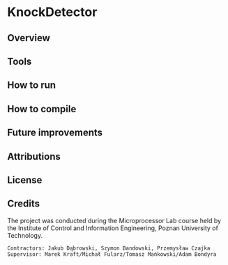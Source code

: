 # KnockDetector

## Overview

## Tools

## How to run

## How to compile

## Future improvements

## Attributions

## License

## Credits

The project was conducted during the Microprocessor Lab course held by the Institute of Control and Information Engineering, Poznan University of Technology.
```
Contractors: Jakub Dąbrowski, Szymon Bandowski, Przemysław Czajka
Supervisor: Marek Kraft/Michał Fularz/Tomasz Mańkowski/Adam Bondyra
